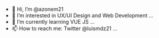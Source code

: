 - 👋 Hi, I’m @azonem21
- 👀 I’m interested in UX/UI Design and Web Development ...
- 🌱 I’m currently learning VUE JS ...
- 📫 How to reach me: Twitter @luismdz21 ...
